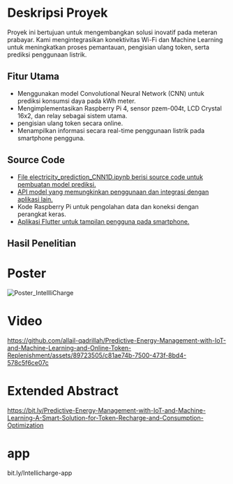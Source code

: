 # Deskripsi Proyek

Proyek ini bertujuan untuk mengembangkan solusi inovatif pada meteran prabayar. Kami mengintegrasikan konektivitas Wi-Fi dan Machine Learning untuk meningkatkan proses pemantauan, pengisian ulang token, serta prediksi penggunaan listrik.

## Fitur Utama

- Menggunakan model Convolutional Neural Network (CNN) untuk prediksi konsumsi daya pada kWh meter.
- Mengimplementasikan Raspberry Pi 4, sensor pzem-004t, LCD Crystal 16x2, dan relay sebagai sistem utama.
- pengisian ulang token secara online.
- Menampilkan informasi secara real-time penggunaan listrik pada smartphone pengguna.

## Source Code

- [File electricity_prediction_CNN1D.ipynb berisi source code untuk pembuatan model prediksi.](https://github.com/allail-qadrillah/Predictive-Energy-Management-with-IoT-and-Machine-Learning-and-Online-Token-Replenishment/blob/master/electricity_prediction_CNN1D.ipynb)
- [API model yang memungkinkan penggunaan dan integrasi dengan aplikasi lain.](https://github.com/allail-qadrillah/Predictive-Energy-Management-with-IoT-and-Machine-Learning-and-Online-Token-Replenishment/tree/master/api-model)
- Kode Raspberry Pi untuk pengolahan data dan koneksi dengan perangkat keras.
- [Aplikasi Flutter untuk tampilan pengguna pada smartphone.](https://github.com/rajul0/IntelliCharge)

## Hasil Penelitian
# Poster
![Poster_IntellliCharge](https://github.com/allail-qadrillah/Predictive-Energy-Management-with-IoT-and-Machine-Learning-and-Online-Token-Replenishment/assets/89723505/4526aa02-625f-40cd-bddb-ec25799332f2)
# Video 
https://github.com/allail-qadrillah/Predictive-Energy-Management-with-IoT-and-Machine-Learning-and-Online-Token-Replenishment/assets/89723505/c81ae74b-7500-473f-8bd4-578c5f6ce07c
# Extended Abstract
https://bit.ly/Predictive-Energy-Management-with-IoT-and-Machine-Learning-A-Smart-Solution-for-Token-Recharge-and-Consumption-Optimization
# app
bit.ly/Intellicharge-app

